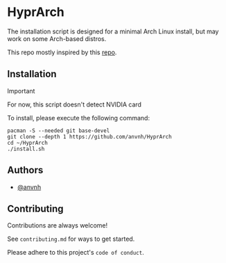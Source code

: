 
# HyprArch 

The installation script is designed for a minimal Arch Linux install, but may work on some Arch-based distros. 

This repo mostly inspired by this  [repo](https://github.com/HyDE-Project/HyDE). 





## Installation

> [!IMPORTANT]
> For now, this script doesn't detect NVIDIA card

To install, please execute the following command:

```shell
pacman -S --needed git base-devel
git clone --depth 1 https://github.com/anvnh/HyprArch
cd ~/HyprArch
./install.sh
```
    
## Authors

- [@anvnh](https://github.com/anvnh)


## Contributing

Contributions are always welcome!

See `contributing.md` for ways to get started.

Please adhere to this project's `code of conduct`.

